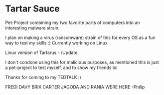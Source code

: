 # Tartar Sauce

Pet-Project combining my two favorite parts of computers into an interesting malware strain. 

I plan on making a virus (ransomware) strain of this for every OS as a fun way to test my skills :)
Currently working on Linux

Linux version of Tartarus - /Update

I don't condone using this for malicious purposes, as mentioned this is just a pet-project to test myself, and to show my friends lol

Thanks for coming to my TEDTALK :)











FREDI DAVY BRIX CARTER JAGODA AND RANIA WERE HERE
-Philip
